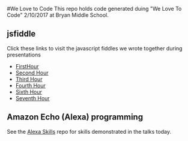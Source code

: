 #We Love to Code
This repo holds code generated duing "We Love To Code" 2/10/2017 at Bryan Middle School.

## jsfiddle
Click these links to visit the javascript fiddles we wrote together 
during presentations

* [FirstHour](https://jsfiddle.net/jawhitti/L8n2xq0m/1/)
* [Second Hour](https://jsfiddle.net/jawhitti/gnymLkuy/)
* [Third Hour](https://jsfiddle.net/jawhitti/sdw3cy4b/3/)
* [Fourth Hour](https://jsfiddle.net/jawhitti/9xjweuja/)
* [Sixth Hour](https://jsfiddle.net/jawhitti/fjp3e1Le)
* [Seventh Hour](https://jsfiddle.net/jawhitti/1ego8udd/)

## Amazon Echo (Alexa) programming
See the [Alexa Skills](https://github.com/jawhitti/alexa-skills) repo for skills demonstrated in the talks today.
